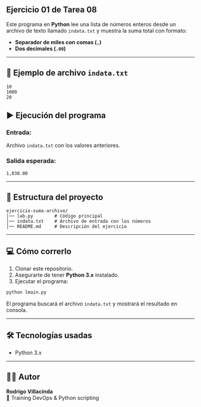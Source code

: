 ## Ejercicio 01 de Tarea 08

Este programa en **Python** lee una lista de números enteros desde un archivo de texto llamado `indata.txt` y muestra la suma total con formato:

- **Separador de miles con comas (`,`)**  
- **Dos decimales (`.00`)**

---

## 📝 Ejemplo de archivo `indata.txt`

```
10
1000
20
```

## ▶️ Ejecución del programa

### Entrada:
Archivo `indata.txt` con los valores anteriores.

### Salida esperada:
```
1,030.00
```

---

## 📂 Estructura del proyecto

```
ejercicio-suma-archivo/
│── lab.py        # Código principal
│── indata.txt    # Archivo de entrada con los números
│── README.md     # Descripción del ejercicio
```

---

## 💻 Cómo correrlo

1. Clonar este repositorio.  
2. Asegurarte de tener **Python 3.x** instalado.  
3. Ejecutar el programa:

```bash
python lmain.py
```

El programa buscará el archivo `indata.txt` y mostrará el resultado en consola.

---

## 🛠️ Tecnologías usadas

- Python 3.x

---

## 👨‍💻 Autor

**Rodrigo Villacinda**  
🚀 Training DevOps & Python scripting

